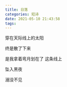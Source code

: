 ```yaml
---
title: 日落
categories: 短诗
date: 2021-05-10 21:43:58
tags:
---
```


<!--more-->

穿在天际线上的太阳

终是散了下来

是我拿着弯月划在了 这条线上

坠入黑夜

溺没不见